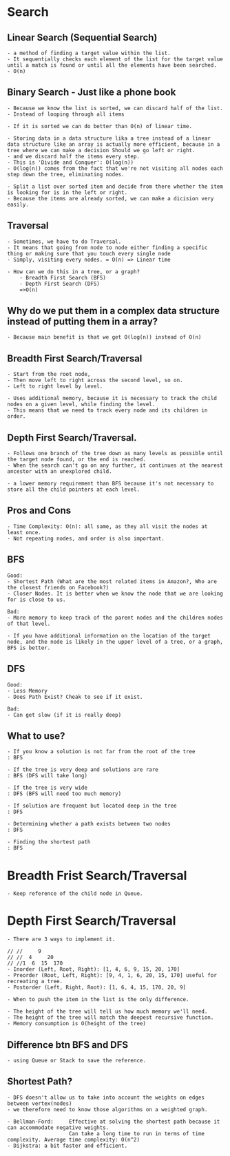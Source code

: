 # Search

## Linear Search (Sequential Search)

    - a method of finding a target value within the list.
    - It sequentially checks each element of the list for the target value until a match is found or until all the elements have been searched.
    - O(n)

## Binary Search - Just like a phone book

    - Because we know the list is sorted, we can discard half of the list.
    - Instead of looping through all items

    - If it is sorted we can do better than O(n) of linear time.

    - Storing data in a data structure lika a tree instead of a linear data structure like an array is actually more efficient, because in a tree where we can make a decision Should we go left or right.
    - and we discard half the items every step.
    - This is 'Divide and Conquer': O(log(n))
    - O(log(n)) comes from the fact that we're not visiting all nodes each step down the tree, eliminating nodes.

    - Split a list over sorted item and decide from there whether the item is looking for is in the left or right.
    - Because the items are already sorted, we can make a dicision very easily.

## Traversal

    - Sometimes, we have to do Traversal.
    - It means that going from node to node either finding a specific thing or making sure that you touch every single node
    - Simply, visiting every nodes. = O(n) => Linear time

    - How can we do this in a tree, or a graph?
        - Breadth First Search (BFS)
        - Depth First Search (DFS)
        =>O(n)

## Why do we put them in a complex data structure instead of putting them in a array?

    - Because main benefit is that we get O(log(n)) instead of O(n)

## Breadth First Search/Traversal

    - Start from the root node,
    - Then move left to right across the second level, so on.
    - Left to right level by level.

    - Uses additional memory, because it is necessary to track the child nodes on a given level, while finding the level.
    - This means that we need to track every node and its children in order.

## Depth First Search/Traversal.

    - Follows one branch of the tree down as many levels as possible until the target node found, or the end is reached.
    - When the search can't go on any further, it continues at the nearest ancestor with an unexplored child.

    - a lower memory requirement than BFS because it's not necessary to store all the child pointers at each level.

## Pros and Cons

    - Time Complexity: O(n): all same, as they all visit the nodes at least once.
    - Not repeating nodes, and order is also important.

## BFS

    Good:
    - Shortest Path (What are the most related items in Amazon?, Who are the closest friends on Facebook?)
    - Closer Nodes. It is better when we know the node that we are looking for is close to us.

    Bad:
    - More memory to keep track of the parent nodes and the children nodes of that level.

    - If you have additional information on the location of the target node, and the node is likely in the upper level of a tree, or a graph, BFS is better.

## DFS

    Good:
    - Less Memory
    - Does Path Exist? Cheak to see if it exist.

    Bad:
    - Can get slow (if it is really deep)

## What to use?

    - If you know a solution is not far from the root of the tree
    : BFS

    - If the tree is very deep and solutions are rare
    : BFS (DFS will take long)

    - If the tree is very wide
    : DFS (BFS will need too much memory)

    - If solution are frequent but located deep in the tree
    : DFS

    - Determining whether a path exists between two nodes
    : DFS

    - Finding the shortest path
    : BFS

# Breadth Frist Search/Traversal

    - Keep reference of the child node in Queue.

# Depth First Search/Traversal

    - There are 3 ways to implement it.

    // //     9
    // //  4     20
    // //1  6  15  170
    - Inorder (Left, Root, Right): [1, 4, 6, 9, 15, 20, 170]
    - Preorder (Root, Left, Right): [9, 4, 1, 6, 20, 15, 170] useful for recreating a tree.
    - Postorder (Left, Right, Root): [1, 6, 4, 15, 170, 20, 9]

    - When to push the item in the list is the only difference.

    - The height of the tree will tell us how much memory we'll need.
    - The height of the tree will match the deepest recursive function.
    - Memory consumption is O(height of the tree)

## Difference btn BFS and DFS

    - using Queue or Stack to save the reference.

## Shortest Path?

    - DFS doesn't allow us to take into account the weights on edges between vertex(nodes)
    - we therefore need to know those algorithms on a weighted graph.

    - Bellman-Ford:     Effective at solving the shortest path because it can accommodate negative weights.
                        Can take a long time to run in terms of time complexity. Average time complexity: O(n^2)
    - Dijkstra: a bit faster and efficient.
